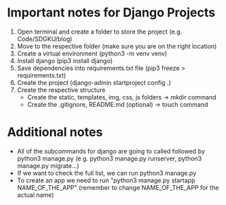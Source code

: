 # Important notes for Django Projects

1. Open terminal and create a folder to store the project (e.g. Code/SDGKU/blog)
2. Move to the respective folder (make sure you are on the right location)
3. Create a virtual environment (python3 -m venv venv)
4. Install django (pip3 install django)
5. Save dependencies into requirements.txt file (pip3 freeze > requirements.txt) 
6. Create the project (django-admin startproject config .)
7. Create the respective structure
    - Create the static, templates, img, css, js folders -> mkdir command
    - Create the .gitignore, README.md (optional)  -> touch command


# Additional notes
- All of the subcommands for django are going to called followed by python3 manage.py (e.g. python3 manage.py runserver, python3 manage.py migrate...)
- If we want to check the full list, we can run python3 manage.py
- To create an app we need to run "python3 manage.py startapp NAME_OF_THE_APP" (remember to change NAME_OF_THE_APP for the actual name)